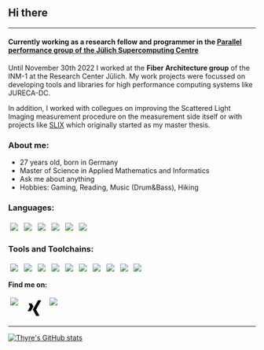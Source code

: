 ## Hi there

---

#### Currently working as a research fellow and programmer in the [Parallel performance group of the Jülich Supercomputing Centre](https://www.fz-juelich.de/en/ias/jsc/about-us/structure/atml/atml-parallel-performance)

Until November 30th 2022 I worked at the **Fiber Architecture group** of the INM-1 at the Research Center Jülich.
My work projects were focussed on developing tools and libraries for high performance computing systems like JURECA-DC. 

In addition, I worked with collegues on improving the Scattered Light Imaging measurement procedure on the measurement side itself or with projects like [SLIX](https://www.github.com/3d-pli/SLIX) which originally started as my master thesis.

### About me:

- 27 years old, born in Germany
- Master of Science in Applied Mathematics and Informatics
- Ask me about anything
- Hobbies: Gaming, Reading, Music (Drum&Bass), Hiking

### Languages:
<p align="left">
<img src="https://cdn.jsdelivr.net/gh/devicons/devicon/icons/c/c-original.svg" height="40" style="vertical-align:top; margin:4px"/>
<img src="https://cdn.jsdelivr.net/gh/devicons/devicon/icons/cplusplus/cplusplus-original.svg" height="40" style="vertical-align:top; margin:4px"/>         
<img src="https://cdn.jsdelivr.net/gh/devicons/devicon/icons/qt/qt-original.svg" height="40" style="vertical-align:top; margin:4px"/>          
<img src="https://cdn.jsdelivr.net/gh/devicons/devicon/icons/python/python-original.svg" height="40" style="vertical-align:top; margin:4px"/>
<img src="https://cdn.jsdelivr.net/gh/devicons/devicon/icons/java/java-original.svg" height="40" style="vertical-align:top; margin:4px"/>
<img src="https://cdn.jsdelivr.net/gh/devicons/devicon/icons/swift/swift-original.svg" height="40" style="vertical-align:top; margin:4px"/>        
</p>

### Tools and Toolchains:
<p align="left">
<img src="https://cdn.jsdelivr.net/gh/devicons/devicon/icons/linux/linux-original.svg" height="40" style="vertical-align:top; margin:4px"/>
<img src="https://cdn.jsdelivr.net/gh/devicons/devicon/icons/windows8/windows8-original.svg" height="40" style="vertical-align:top; margin:4px"/>
<img src="https://cdn.jsdelivr.net/gh/devicons/devicon/icons/docker/docker-original.svg" height="40" style="vertical-align:top; margin:4px"/>
<img src="https://cdn.jsdelivr.net/gh/devicons/devicon/icons/vscode/vscode-original.svg" height="40" style="vertical-align:top; margin:4px"/>
<img src="https://cdn.jsdelivr.net/gh/devicons/devicon/icons/visualstudio/visualstudio-plain.svg" height="40" style="vertical-align:top; margin:4px"/>
<img src="https://cdn.jsdelivr.net/gh/devicons/devicon/icons/jetbrains/jetbrains-original.svg" height="40" style="vertical-align:top; margin:4px"/>
<img src="https://cdn.jsdelivr.net/gh/devicons/devicon/icons/bash/bash-original.svg" height="40" style="vertical-align:top; margin:4px"/>
<img src="https://cdn.jsdelivr.net/gh/devicons/devicon/icons/git/git-original.svg" height="40" style="vertical-align:top; margin:4px"/>
<img src="https://cdn.jsdelivr.net/gh/devicons/devicon/icons/cmake/cmake-original.svg" height="40" style="vertical-align:top; margin:4px"/>
<img src="https://cdn.jsdelivr.net/gh/devicons/devicon/icons/pytest/pytest-original-wordmark.svg" height="40" style="vertical-align:top; margin:4px"/>
</p>

**Find me on:**
<p align="left">
<a href=https://www.linkedin.com/in/jan-andr%C3%A9-reuter-160712191/><img src="https://cdn.jsdelivr.net/gh/devicons/devicon/icons/linkedin/linkedin-original.svg" height="40" style="vertical-align:top; margin:4px"/></a>
<a href=https://www.xing.com/profile/JanAndre_Reuter/><img src="https://github.com/Remix-Design/RemixIcon/blob/master/icons/Logos/xing-fill.svg" height="40" style="vertical-align:top; margin:4px"/></a>
<a href=https://orcid.org/0000-0002-1219-0310/><img src="https://upload.wikimedia.org/wikipedia/commons/0/06/ORCID_iD.svg" height="40" style="vertical-align:top; margin:4px"/></a>
</p>



---

[![Thyre's GitHub stats](https://github-readme-stats.vercel.app/api?username=Thyre&count_private=true)](https://github.com/anuraghazra/github-readme-stats)

